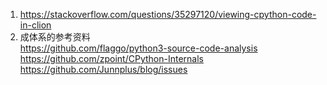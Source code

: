 1. https://stackoverflow.com/questions/35297120/viewing-cpython-code-in-clion
2. 成体系的参考资料  
   https://github.com/flaggo/python3-source-code-analysis
   https://github.com/zpoint/CPython-Internals
   https://github.com/Junnplus/blog/issues

   